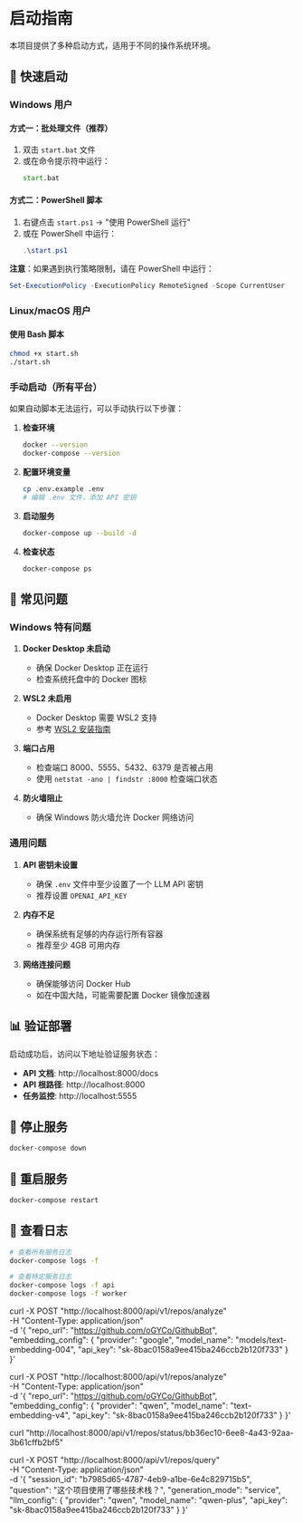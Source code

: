 # 启动指南

本项目提供了多种启动方式，适用于不同的操作系统环境。

## 🚀 快速启动

### Windows 用户

#### 方式一：批处理文件（推荐）
1. 双击 `start.bat` 文件
2. 或在命令提示符中运行：
   ```cmd
   start.bat
   ```

#### 方式二：PowerShell 脚本
1. 右键点击 `start.ps1` → "使用 PowerShell 运行"
2. 或在 PowerShell 中运行：
   ```powershell
   .\start.ps1
   ```

**注意**：如果遇到执行策略限制，请在 PowerShell 中运行：
```powershell
Set-ExecutionPolicy -ExecutionPolicy RemoteSigned -Scope CurrentUser
```

### Linux/macOS 用户

#### 使用 Bash 脚本
```bash
chmod +x start.sh
./start.sh
```

### 手动启动（所有平台）

如果自动脚本无法运行，可以手动执行以下步骤：

1. **检查环境**
   ```bash
   docker --version
   docker-compose --version
   ```

2. **配置环境变量**
   ```bash
   cp .env.example .env
   # 编辑 .env 文件，添加 API 密钥
   ```

3. **启动服务**
   ```bash
   docker-compose up --build -d
   ```

4. **检查状态**
   ```bash
   docker-compose ps
   ```

## 🔧 常见问题

### Windows 特有问题

1. **Docker Desktop 未启动**
   - 确保 Docker Desktop 正在运行
   - 检查系统托盘中的 Docker 图标

2. **WSL2 未启用**
   - Docker Desktop 需要 WSL2 支持
   - 参考 [WSL2 安装指南](https://docs.microsoft.com/en-us/windows/wsl/install)

3. **端口占用**
   - 检查端口 8000、5555、5432、6379 是否被占用
   - 使用 `netstat -ano | findstr :8000` 检查端口状态

4. **防火墙阻止**
   - 确保 Windows 防火墙允许 Docker 网络访问

### 通用问题

1. **API 密钥未设置**
   - 确保 `.env` 文件中至少设置了一个 LLM API 密钥
   - 推荐设置 `OPENAI_API_KEY`

2. **内存不足**
   - 确保系统有足够的内存运行所有容器
   - 推荐至少 4GB 可用内存

3. **网络连接问题**
   - 确保能够访问 Docker Hub
   - 如在中国大陆，可能需要配置 Docker 镜像加速器

## 📊 验证部署

启动成功后，访问以下地址验证服务状态：

- **API 文档**: http://localhost:8000/docs
- **API 根路径**: http://localhost:8000
- **任务监控**: http://localhost:5555

## 🛑 停止服务

```bash
docker-compose down
```

## 🔄 重启服务

```bash
docker-compose restart
```

## 📝 查看日志

```bash
# 查看所有服务日志
docker-compose logs -f

# 查看特定服务日志
docker-compose logs -f api
docker-compose logs -f worker
```
curl -X POST "http://localhost:8000/api/v1/repos/analyze" \
  -H "Content-Type: application/json" \
  -d '{
    "repo_url": "https://github.com/oGYCo/GithubBot",
    "embedding_config": {
      "provider": "google",
      "model_name": "models/text-embedding-004",
      "api_key": "sk-8bac0158a9ee415ba246ccb2b120f733"
    }
  }'

curl -X POST "http://localhost:8000/api/v1/repos/analyze" \
  -H "Content-Type: application/json" \
  -d '{
    "repo_url": "https://github.com/oGYCo/GithubBot",
    "embedding_config": {
      "provider": "qwen",
      "model_name": "text-embedding-v4",
      "api_key": "sk-8bac0158a9ee415ba246ccb2b120f733"
    }
  }'

curl "http://localhost:8000/api/v1/repos/status/bb36ec10-6ee8-4a43-92aa-3b61cffb2bf5"

curl -X POST "http://localhost:8000/api/v1/repos/query" \
  -H "Content-Type: application/json" \
  -d '{
    "session_id": "b7985d65-4787-4eb9-a1be-6e4c829715b5",
    "question": "这个项目使用了哪些技术栈？",
    "generation_mode": "service",
    "llm_config": {
      "provider": "qwen",
      "model_name": "qwen-plus",
      "api_key": "sk-8bac0158a9ee415ba246ccb2b120f733"
    }
  }'
